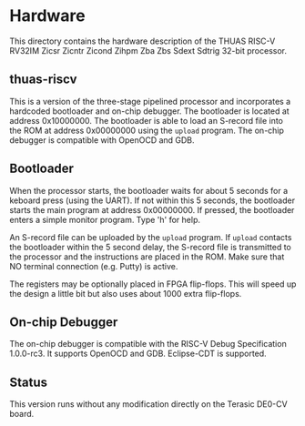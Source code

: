 # Hardware

This directory contains the hardware description of the
THUAS RISC-V RV32IM Zicsr Zicntr Zicond Zihpm Zba Zbs
Sdext Sdtrig 32-bit processor.


## thuas-riscv

This is a version of the three-stage pipelined processor
and incorporates a hardcoded bootloader and on-chip debugger.
The bootloader is located at address 0x10000000. The bootloader
is able to load an S-record file into the ROM at address
0x00000000 using the `upload` program. The on-chip debugger
is compatible with OpenOCD and GDB.

## Bootloader

When the processor starts, the bootloader waits for about
5 seconds for a keboard press (using the UART). If not
within this 5 seconds, the bootloader starts the main
program at address 0x00000000. If pressed, the bootloader
enters a simple monitor program. Type 'h' for help.

An S-record file can be uploaded by the `upload` program.
If `upload` contacts the bootloader within the 5 second
delay, the S-record file is transmitted to the processor
and the instructions are placed in the ROM. Make
sure that NO terminal connection (e.g. Putty) is active.

The registers may be optionally placed in FPGA flip-flops.
This will speed up the design a little bit but also uses
about 1000 extra flip-flops.

## On-chip Debugger
The on-chip debugger is compatible with the RISC-V Debug
Specification 1.0.0-rc3. It supports OpenOCD and GDB.
Eclipse-CDT is supported.


## Status
This version runs without any modification directly on
the Terasic DE0-CV board.
